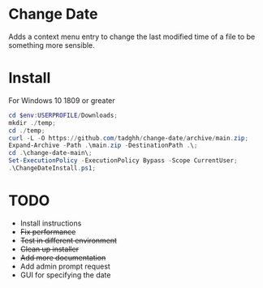 # Change Date

Adds a context menu entry to change the last modified time of a file to be something more sensible.

# Install

For Windows 10 1809 or greater

```powershell
cd $env:USERPROFILE/Downloads;
mkdir ./temp;
cd ./temp;
curl -L -O https://github.com/tadghh/change-date/archive/main.zip;
Expand-Archive -Path .\main.zip -DestinationPath .\;
cd .\change-date-main\;
Set-ExecutionPolicy -ExecutionPolicy Bypass -Scope CurrentUser;
.\ChangeDateInstall.ps1;

```

# TODO

- Install instructions
- ~~Fix performance~~
- ~~Test in different environment~~
- ~~Clean up installer~~
- ~~Add more documentation~~
- Add admin prompt request
- GUI for specifying the date
